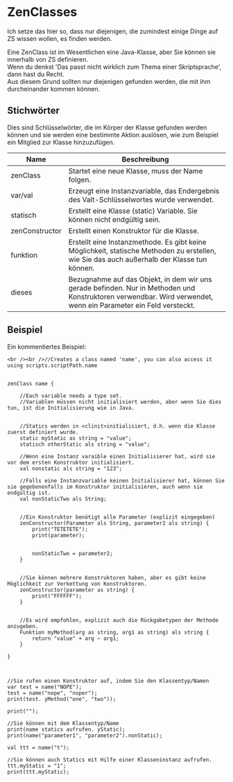 # ZenClasses

Ich setze das hier so, dass nur diejenigen, die zumindest einige Dinge auf ZS wissen wollen, es finden werden.

Eine ZenClass ist im Wesentlichen eine Java-Klasse, aber Sie können sie innerhalb von ZS definieren.  
Wenn du denkst 'Das passt nicht wirklich zum Thema einer Skriptsprache', dann hast du Recht.  
Aus diesem Grund sollten nur diejenigen gefunden werden, die mit ihm durcheinander kommen können.

## Stichwörter

Dies sind Schlüsselwörter, die im Körper der Klasse gefunden werden können und sie werden eine bestimmte Aktion auslösen, wie zum Beispiel ein Mitglied zur Klasse hinzuzufügen.

| Name           | Beschreibung                                                                                                                                                    |
| -------------- | --------------------------------------------------------------------------------------------------------------------------------------------------------------- |
| zenClass       | Startet eine neue Klasse, muss der Name folgen.                                                                                                                 |
| var/val        | Erzeugt eine Instanzvariable, das Endergebnis des Valt-Schlüsselwortes wurde verwendet.                                                                         |
| statisch       | Erstellt eine Klasse (static) Variable. Sie können nicht endgültig sein.                                                                                        |
| zenConstructor | Erstellt einen Konstruktor für die Klasse.                                                                                                                      |
| funktion       | Erstellt eine Instanzmethode. Es gibt keine Möglichkeit, statische Methoden zu erstellen, wie Sie das auch außerhalb der Klasse tun können.                     |
| dieses         | Bezugnahme auf das Objekt, in dem wir uns gerade befinden. Nur in Methoden und Konstruktoren verwendbar. Wird verwendet, wenn ein Parameter ein Feld versteckt. |

## Beispiel

Ein kommentiertes Beispiel:

```zenscript
<br /><br />//Creates a class named 'name', you can also access it using scripts.scriptPath.name


zenClass name {

    //Each variable needs a type set. 
    //Variablen müssen nicht initialisiert werden, aber wenn Sie dies tun, ist die Initialisierung wie in Java.


    //Statics werden in <clinit>initialisiert, d.h. wenn die Klasse zuerst definiert wurde.
    static myStatic as string = "value";
    statisch otherStatic als string = "value";

    //Wenn eine Instanz varaible einen Initialisierer hat, wird sie vor dem ersten Konstruktor initialisiert.
    val nonstatic als string = "123";

    //Falls eine Instanzvariable keinen Initialisierer hat, können Sie sie gegebenenfalls im Konstruktor initialisieren, auch wenn sie endgültig ist.
    val nonStaticTwo als String;


    //Ein Konstruktor benötigt alle Parameter (explizit eingegeben)
    zenConstructor(Parameter als String, parameter2 als string) {
        print("TETETETE");
        print(parameter);


        nonStaticTwo = parameter2;
    }


    //Sie können mehrere Konstruktoren haben, aber es gibt keine Möglichkeit zur Verkettung von Konstruktoren.
    zenConstructor(parameter as string) {
        print("FFFFFF");
    }


    //Es wird empfohlen, explizit auch die Rückgabetypen der Methode anzugeben.
    Funktion myMethod(arg as string, arg1 as string) als string {
        return "value" + arg ~ arg1;
    }

}



//Sie rufen einen Konstruktor auf, indem Sie den Klassentyp/Namen
var test = name("NOPE");
test = name("nope", "noper");
print(test. yMethod("one", "two"));

print("");

//Sie können mit dem Klassentyp/Name
print(name statics aufrufen. yStatic);
print(name("parameter1", "parameter2").nonStatic);

val ttt = name("t");

//Sie können auch Statics mit Hilfe einer Klasseninstanz aufrufen.
ttt.myStatic = "1";
print(ttt.myStatic);
```